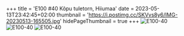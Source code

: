 +++
title = 'E100 #40 Kõpu tuletorn, Hiiumaa'
date = 2023-05-13T23:42:45+02:00
thumbnail = 'https://i.postimg.cc/SKVvs8y6/IMG-20230513-165505.jpg'
hidePageThumbnail = true
+++
![E100-40](https://i.postimg.cc/SKVvs8y6/IMG-20230513-165505.jpg)
![E100-40](https://i.postimg.cc/C1QrCgnd/IMG-20230513-171142.jpg)
![E100-40](https://i.postimg.cc/W33fJ33Q/IMG-20230513-170641.jpg)